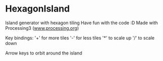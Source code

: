 # HexagonIsland
Island generator with hexagon tiling
Have fun with the code :D
Made with Processing3 (www.processing.org)

Key bindings:
'+' for more tiles
'-' for less tiles
'*' to scale up
'/' to scale down

Arrow keys to orbit around the island